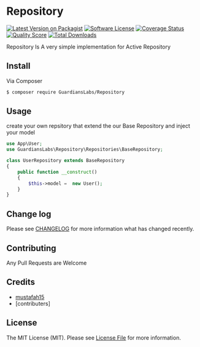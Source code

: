 # Repository

[![Latest Version on Packagist][ico-version]][link-packagist]
[![Software License][ico-license]](LICENSE.md)
[![Coverage Status][ico-scrutinizer]][link-scrutinizer]
[![Quality Score][ico-code-quality]][link-code-quality]
[![Total Downloads][ico-downloads]][link-downloads]

Repository Is A very simple implementation for Active Repository 
## Install

Via Composer

``` bash
$ composer require GuardiansLabs/Repository
```

## Usage
create your own repsitory that extend the our Base Repository and inject your model

``` php
use App\User;
use GuardiansLabs\Repository\Repositories\BaseRepository;

class UserRepository extends BaseRepository
{
    public function __construct()
    {
        $this->model =  new User();
    }
}
```

## Change log

Please see [CHANGELOG](CHANGELOG.md) for more information what has changed recently.

## Contributing
Any Pull Requests are Welcome

## Credits

- [mustafah15][link-author]
- [contributers]
## License

The MIT License (MIT). Please see [License File](LICENSE.md) for more information.

[ico-version]: https://img.shields.io/packagist/v/GuardiansLabs/Repository.svg?style=flat-square
[ico-license]: https://img.shields.io/badge/license-MIT-brightgreen.svg?style=flat-square
[ico-scrutinizer]: https://img.shields.io/scrutinizer/coverage/g/GuardiansLabs/Repository.svg?style=flat-square
[ico-code-quality]: https://img.shields.io/scrutinizer/g/GuardiansLabs/Repository.svg?style=flat-square
[ico-downloads]: https://img.shields.io/packagist/dt/GuardiansLabs/Repository.svg?style=flat-square

[link-packagist]: https://packagist.org/packages/GuardiansLabs/Repository
[link-scrutinizer]: https://scrutinizer-ci.com/g/GuardiansLabs/Repository/code-structure
[link-code-quality]: https://scrutinizer-ci.com/g/GuardiansLabs/Repository
[link-downloads]: https://packagist.org/packages/GuardiansLabs/Repository
[link-author]: https://github.com/mustafah15
[link-contributors]: ../../contributors
